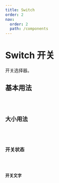 ```yaml
---
title: Switch
order: 2
nav:
  order: 2
  path: /components
---
```


# Switch 开关

开关选择器。

## 基本用法

<code src="./demos/base.tsx"/>

## 大小用法

<code src="./demos/size.tsx"/>

## 开关状态

<code src="./demos/disabled.tsx"/>

## 开关文字

<code src="./demos/text.tsx"/>

<API></API>

